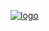 [![logo](https://www.cubbyusercontent.com/pl/guiengine.jpg/_dbc58f26351346a09915d1dbda93ca50)](https://github.com/ogycode/GUIEngine)
